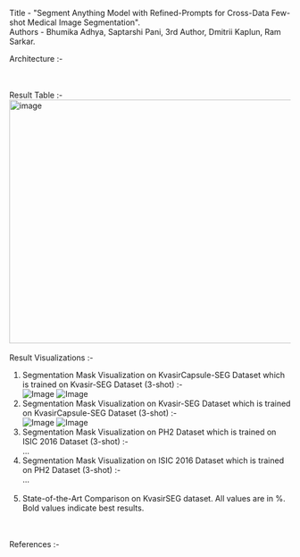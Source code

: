 Title - "Segment Anything Model with Refined-Prompts for Cross-Data Few-shot Medical Image Segmentation". <br />
Authors - Bhumika Adhya, Saptarshi Pani, 3rd Author, Dmitrii Kaplun, Ram Sarkar. <br />

Architecture :- <br />

<br /><br />
Result Table :- <br />
<img width="812" height="436" alt="image" src="https://github.com/user-attachments/assets/d99efadf-88f8-4669-938b-f6ee17fae256" />
<br /><br />
Result Visualizations :- <br />
1. Segmentation Mask Visualization on KvasirCapsule-SEG Dataset which is trained on Kvasir-SEG Dataset (3-shot) :- <br />
![Image](https://github.com/user-attachments/assets/940874f9-060c-4316-ac6b-6ecdf6ae4d00)
![Image](https://github.com/user-attachments/assets/412398f7-1462-415d-975e-6d019cf1ddd9)
3. Segmentation Mask Visualization on Kvasir-SEG Dataset which is trained on KvasirCapsule-SEG Dataset (3-shot) :- <br />
![Image](https://github.com/user-attachments/assets/c6a0e649-6413-4cba-a0db-cd6dae885d33)
![Image](https://github.com/user-attachments/assets/b71c33b1-83f9-4e95-acd7-c46d889ead5b)
4. Segmentation Mask Visualization on PH2 Dataset which is trained on ISIC 2016 Dataset (3-shot) :- <br />
...
5. Segmentation Mask Visualization on ISIC 2016 Dataset which is trained on PH2 Dataset (3-shot) :- <br />
...
<br /><br />
6. State-of-the-Art Comparison on KvasirSEG dataset. All values are in %. Bold values indicate best results. <br />

<br /><br />
References :- <br />

